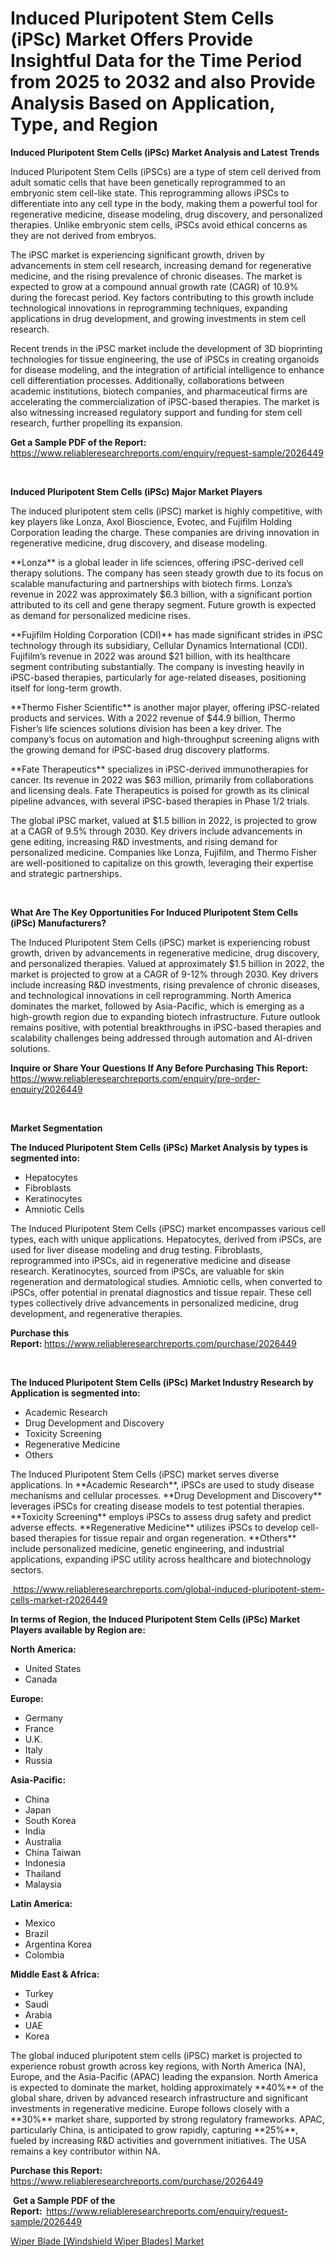 <p><h1>Induced Pluripotent Stem Cells (iPSc) Market Offers Provide Insightful Data for the Time Period from 2025 to 2032 and also Provide Analysis Based on Application, Type, and Region</h1></p><p><strong>Induced Pluripotent Stem Cells (iPSc) Market Analysis and Latest Trends</strong></p>
<p><p>Induced Pluripotent Stem Cells (iPSCs) are a type of stem cell derived from adult somatic cells that have been genetically reprogrammed to an embryonic stem cell-like state. This reprogramming allows iPSCs to differentiate into any cell type in the body, making them a powerful tool for regenerative medicine, disease modeling, drug discovery, and personalized therapies. Unlike embryonic stem cells, iPSCs avoid ethical concerns as they are not derived from embryos.</p><p>The iPSC market is experiencing significant growth, driven by advancements in stem cell research, increasing demand for regenerative medicine, and the rising prevalence of chronic diseases. The market is expected to grow at a compound annual growth rate (CAGR) of 10.9% during the forecast period. Key factors contributing to this growth include technological innovations in reprogramming techniques, expanding applications in drug development, and growing investments in stem cell research.</p><p>Recent trends in the iPSC market include the development of 3D bioprinting technologies for tissue engineering, the use of iPSCs in creating organoids for disease modeling, and the integration of artificial intelligence to enhance cell differentiation processes. Additionally, collaborations between academic institutions, biotech companies, and pharmaceutical firms are accelerating the commercialization of iPSC-based therapies. The market is also witnessing increased regulatory support and funding for stem cell research, further propelling its expansion.</p></p>
<p><strong>Get a Sample PDF of the Report:&nbsp;</strong> <a href="https://www.reliableresearchreports.com/enquiry/request-sample/2026449?utm_campaign=38&utm_medium=2&utm_source=Github&utm_content=ia&utm_term=21012025&utm_id=induced-pluripotent-stem-cells-ipsc">https://www.reliableresearchreports.com/enquiry/request-sample/2026449</a></p>
<p>&nbsp;</p>
<p><strong>Induced Pluripotent Stem Cells (iPSc) Major Market Players</strong></p>
<p><p>The induced pluripotent stem cells (iPSC) market is highly competitive, with key players like Lonza, Axol Bioscience, Evotec, and Fujifilm Holding Corporation leading the charge. These companies are driving innovation in regenerative medicine, drug discovery, and disease modeling.</p><p>**Lonza** is a global leader in life sciences, offering iPSC-derived cell therapy solutions. The company has seen steady growth due to its focus on scalable manufacturing and partnerships with biotech firms. Lonza’s revenue in 2022 was approximately $6.3 billion, with a significant portion attributed to its cell and gene therapy segment. Future growth is expected as demand for personalized medicine rises.</p><p>**Fujifilm Holding Corporation (CDI)** has made significant strides in iPSC technology through its subsidiary, Cellular Dynamics International (CDI). Fujifilm’s revenue in 2022 was around $21 billion, with its healthcare segment contributing substantially. The company is investing heavily in iPSC-based therapies, particularly for age-related diseases, positioning itself for long-term growth.</p><p>**Thermo Fisher Scientific** is another major player, offering iPSC-related products and services. With a 2022 revenue of $44.9 billion, Thermo Fisher’s life sciences solutions division has been a key driver. The company’s focus on automation and high-throughput screening aligns with the growing demand for iPSC-based drug discovery platforms.</p><p>**Fate Therapeutics** specializes in iPSC-derived immunotherapies for cancer. Its revenue in 2022 was $63 million, primarily from collaborations and licensing deals. Fate Therapeutics is poised for growth as its clinical pipeline advances, with several iPSC-based therapies in Phase 1/2 trials.</p><p>The global iPSC market, valued at $1.5 billion in 2022, is projected to grow at a CAGR of 9.5% through 2030. Key drivers include advancements in gene editing, increasing R&D investments, and rising demand for personalized medicine. Companies like Lonza, Fujifilm, and Thermo Fisher are well-positioned to capitalize on this growth, leveraging their expertise and strategic partnerships.</p></p>
<p>&nbsp;</p>
<p><strong>What Are The Key Opportunities For Induced Pluripotent Stem Cells (iPSc) Manufacturers?</strong></p>
<p><p>The Induced Pluripotent Stem Cells (iPSC) market is experiencing robust growth, driven by advancements in regenerative medicine, drug discovery, and personalized therapies. Valued at approximately $1.5 billion in 2022, the market is projected to grow at a CAGR of 9-12% through 2030. Key drivers include increasing R&D investments, rising prevalence of chronic diseases, and technological innovations in cell reprogramming. North America dominates the market, followed by Asia-Pacific, which is emerging as a high-growth region due to expanding biotech infrastructure. Future outlook remains positive, with potential breakthroughs in iPSC-based therapies and scalability challenges being addressed through automation and AI-driven solutions.</p></p>
<p><strong>Inquire or Share Your Questions If Any Before Purchasing This Report:</strong> <a href="https://www.reliableresearchreports.com/enquiry/pre-order-enquiry/2026449?utm_campaign=38&utm_medium=2&utm_source=Github&utm_content=ia&utm_term=21012025&utm_id=induced-pluripotent-stem-cells-ipsc">https://www.reliableresearchreports.com/enquiry/pre-order-enquiry/2026449</a></p>
<p>&nbsp;</p>
<p><strong>Market Segmentation</strong></p>
<p><strong>The Induced Pluripotent Stem Cells (iPSc) Market Analysis by types is segmented into:</strong></p>
<p><ul><li>Hepatocytes</li><li>Fibroblasts</li><li>Keratinocytes</li><li>Amniotic Cells</li></ul></p>
<p><p>The Induced Pluripotent Stem Cells (iPSC) market encompasses various cell types, each with unique applications. Hepatocytes, derived from iPSCs, are used for liver disease modeling and drug testing. Fibroblasts, reprogrammed into iPSCs, aid in regenerative medicine and disease research. Keratinocytes, sourced from iPSCs, are valuable for skin regeneration and dermatological studies. Amniotic cells, when converted to iPSCs, offer potential in prenatal diagnostics and tissue repair. These cell types collectively drive advancements in personalized medicine, drug development, and regenerative therapies.</p></p>
<p><strong>Purchase this Report:&nbsp;</strong><a href="https://www.reliableresearchreports.com/purchase/2026449?utm_campaign=38&utm_medium=2&utm_source=Github&utm_content=ia&utm_term=21012025&utm_id=induced-pluripotent-stem-cells-ipsc">https://www.reliableresearchreports.com/purchase/2026449</a></p>
<p>&nbsp;</p>
<p><strong>The Induced Pluripotent Stem Cells (iPSc) Market Industry Research by Application is segmented into:</strong></p>
<p><ul><li>Academic Research</li><li>Drug Development and Discovery</li><li>Toxicity Screening</li><li>Regenerative Medicine</li><li>Others</li></ul></p>
<p><p>The Induced Pluripotent Stem Cells (iPSC) market serves diverse applications. In **Academic Research**, iPSCs are used to study disease mechanisms and cellular processes. **Drug Development and Discovery** leverages iPSCs for creating disease models to test potential therapies. **Toxicity Screening** employs iPSCs to assess drug safety and predict adverse effects. **Regenerative Medicine** utilizes iPSCs to develop cell-based therapies for tissue repair and organ regeneration. **Others** include personalized medicine, genetic engineering, and industrial applications, expanding iPSC utility across healthcare and biotechnology sectors.</p></p>
<p><a href="https://www.reliableresearchreports.com/global-induced-pluripotent-stem-cells-market-r2026449?utm_campaign=38&utm_medium=2&utm_source=Github&utm_content=ia&utm_term=21012025&utm_id=induced-pluripotent-stem-cells-ipsc">&nbsp;https://www.reliableresearchreports.com/global-induced-pluripotent-stem-cells-market-r2026449</a></p>
<p><strong>In terms of Region, the Induced Pluripotent Stem Cells (iPSc) Market Players available by Region are:</strong></p>
<p>
    <p> <strong> North America: </strong>
        <ul>
            <li>United States</li>
            <li>Canada</li>
        </ul>
        </p> 
    <p> <strong> Europe: </strong>
        <ul>
            <li>Germany</li>
            <li>France</li>
            <li>U.K.</li>
            <li>Italy</li>
            <li>Russia</li>
        </ul>
        </p> 
    <p> <strong> Asia-Pacific: </strong>
        <ul>
            <li>China</li>
            <li>Japan</li>
            <li>South Korea</li>
            <li>India</li>
            <li>Australia</li>
            <li>China Taiwan</li>
            <li>Indonesia</li>
            <li>Thailand</li>
            <li>Malaysia</li>
        </ul>
        </p> 
    <p> <strong> Latin America: </strong>
        <ul>
            <li>Mexico</li>
            <li>Brazil</li>
            <li>Argentina Korea</li>
            <li>Colombia</li>
        </ul>
        </p> 
    <p> <strong> Middle East & Africa: </strong>
        <ul>
            <li>Turkey</li>
            <li>Saudi</li>
            <li>Arabia</li>
            <li>UAE</li>
            <li>Korea</li>
        </ul>
    </p>
    </p>
<p><p>The global induced pluripotent stem cells (iPSC) market is projected to experience robust growth across key regions, with North America (NA), Europe, and the Asia-Pacific (APAC) leading the expansion. North America is expected to dominate the market, holding approximately **40%** of the global share, driven by advanced research infrastructure and significant investments in regenerative medicine. Europe follows closely with a **30%** market share, supported by strong regulatory frameworks. APAC, particularly China, is anticipated to grow rapidly, capturing **25%**, fueled by increasing R&D activities and government initiatives. The USA remains a key contributor within NA.</p></p>
<p><strong>Purchase this Report: </strong><a href="https://www.reliableresearchreports.com/purchase/2026449?utm_campaign=38&utm_medium=2&utm_source=Github&utm_content=ia&utm_term=21012025&utm_id=induced-pluripotent-stem-cells-ipsc">https://www.reliableresearchreports.com/purchase/2026449</a></p>
<p>&nbsp;<strong>Get a Sample PDF of the Report:&nbsp;&nbsp;</strong><a href="https://www.reliableresearchreports.com/enquiry/request-sample/2026449?utm_campaign=38&utm_medium=2&utm_source=Github&utm_content=ia&utm_term=21012025&utm_id=induced-pluripotent-stem-cells-ipsc">https://www.reliableresearchreports.com/enquiry/request-sample/2026449</a></p>
<p><strong></strong></p>
<p><p><a href="https://github.com/hartsockdonnette82/Market-Research-Report-List-1/blob/main/wiper-blade-windshield-wiper-blades-market.md?utm_campaign=38&utm_medium=2&utm_source=Github&utm_content=ia&utm_term=21012025&utm_id=induced-pluripotent-stem-cells-ipsc">Wiper Blade [Windshield Wiper Blades] Market</a></p></p>
